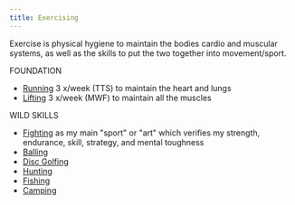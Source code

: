 ```yaml
---
title: Exercising
---
```

Exercise is physical hygiene to maintain the bodies cardio and muscular systems, as well as the skills to put the two together into movement/sport.

FOUNDATION
- [Running](/running) 3 x/week (TTS) to maintain the heart and lungs
- [Lifting](/lifting) 3 x/week (MWF) to maintain all the muscles

WILD SKILLS
- [Fighting](/fighting) as my main "sport" or "art" which verifies my strength, endurance, skill, strategy, and mental toughness
- [Balling](/balling)
- [Disc Golfing](/disc-golfing)
- [Hunting](/hunting)
- [Fishing](/fishing)
- [Camping](/camping)


